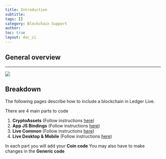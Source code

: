 ```yaml
---
title: Introduction
subtitle:
tags: []
category: Blockchain Support
author:
toc: true
layout: doc_ci
---
```



## General overview

***

<!-- ------------- Image ------------- -->
![](../images/code-blocks.png)
<!-- --------------------------------- -->


## Breakdown
The following pages describe how to include a blockchain in Ledger Live.

There are 4 main parts to code
1. **CryptoAssets** (Follow instructions [here](../cryptoassets-library))
2. **App JS Bindings** (Follow instructions [here](../js-bindings))
3. **Live Common** (Follow instructions [here](../live-common))
4. **Live Desktop & Mobile** (Follow instructions [here](../desktop-mobile))

In each part you will add your **Coin code** You may also have to make changes in the **Generic code**


